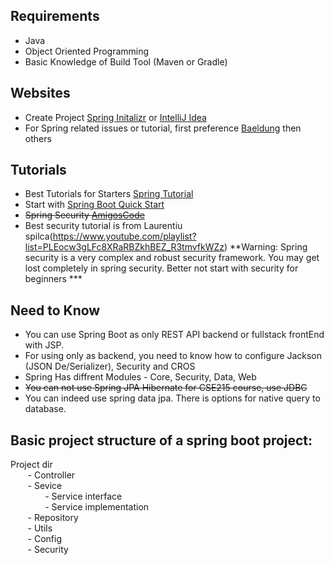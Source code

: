 ## Requirements
- Java
- Object Oriented Programming
- Basic Knowledge of Build Tool (Maven or Gradle)

## Websites

- Create Project [Spring Initalizr](https://start.spring.io/) or [IntelliJ Idea](https://www.youtube.com/watch?v=5kOGdZmpSDI)
- For Spring related issues or tutorial, first preference [Baeldung](https://www.baeldung.com/) then others

## Tutorials

- Best Tutorials for Starters [Spring Tutorial](https://www.baeldung.com/spring-tutorial)
- Start with [Spring Boot Quick Start](https://www.youtube.com/playlist?list=PLqq-6Pq4lTTbx8p2oCgcAQGQyqN8XeA1x)
- ~~Spring Security [AmigosCode](https://www.youtube.com/watch?v=her_7pa0vrg)~~
- Best security tutorial is from Laurentiu spilca(https://www.youtube.com/playlist?list=PLEocw3gLFc8XRaRBZkhBEZ_R3tmvfkWZz) 
  **Warning: Spring security is a very complex and robust security framework. You may get lost completely in spring security. Better not start with security for beginners ***

## Need to Know

- You can use Spring Boot as only REST API backend or fullstack frontEnd with JSP.
- For using only as backend, you need to know how to configure Jackson (JSON De/Serializer), Security and CROS
- Spring Has diffrent Modules - Core, Security, Data, Web
- ~~You can not use Spring JPA Hibernate for CSE215 course, use JDBC~~
- You can indeed use spring data jpa. There is options for native query to database.

## Basic project structure of a spring boot project:

  Project dir</br>
    &nbsp;&nbsp;&nbsp;&nbsp;&nbsp;&nbsp; - Controller</br>
    &nbsp;&nbsp;&nbsp;&nbsp;&nbsp;&nbsp; - Sevice</br>
        &nbsp;&nbsp;&nbsp;&nbsp;&nbsp;&nbsp; &nbsp;&nbsp;&nbsp;&nbsp;&nbsp;&nbsp; - Service interface</br>
        &nbsp;&nbsp;&nbsp;&nbsp;&nbsp;&nbsp; &nbsp;&nbsp;&nbsp;&nbsp;&nbsp;&nbsp; - Service implementation</br>
    &nbsp;&nbsp;&nbsp;&nbsp;&nbsp;&nbsp; - Repository</br>
    &nbsp;&nbsp;&nbsp;&nbsp;&nbsp;&nbsp; - Utils</br>
    &nbsp;&nbsp;&nbsp;&nbsp;&nbsp;&nbsp; - Config</br>
    &nbsp;&nbsp;&nbsp;&nbsp;&nbsp;&nbsp; - Security</br>
